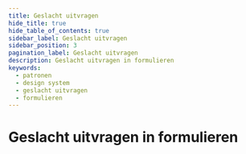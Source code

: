 ```yaml
---
title: Geslacht uitvragen
hide_title: true
hide_table_of_contents: true
sidebar_label: Geslacht uitvragen
sidebar_position: 3
pagination_label: Geslacht uitvragen
description: Geslacht uitvragen in formulieren
keywords:
  - patronen
  - design system
  - geslacht uitvragen
  - formulieren
---
```


# Geslacht uitvragen in formulieren
